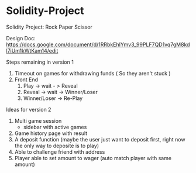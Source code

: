 # Solidity-Project
Solidity Project: Rock Paper Scissor


Design Doc:
https://docs.google.com/document/d/1RRbkEhIYmv3_99PLF7QD1vq7gM8kdl7iUm1kWtKam14/edit


Steps remaining in version 1
1. Timeout on games for withdrawing funds ( So they aren't stuck )
2. Front End
	1. Play -> wait - > Reveal
	2. Reveal -> wait -> Winner/Loser
	3. Winner/Loser -> Re-Play


Ideas for version 2

1. Multi game session
	- sidebar with active games
2. Game history page with result
3. A deposit function (maybe the user just want to deposit first, right now the only way to deposite is to play)
4. Able to challenge friend with address
5. Player able to set amount to wager (auto match player with same amount)
